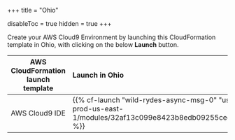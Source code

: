 +++
title = "Ohio"

disableToc = true
hidden = true
+++

Create your AWS Cloud9 Environment by launching this CloudFormation template in Ohio, with clicking on the below **Launch** button.


| AWS CloudFormation launch template | Launch in Ohio |
| ------ |:------|
| AWS Cloud9 IDE | {{% cf-launch "wild-rydes-async-msg-0" "us-east-2" "ee-assets-prod-us-east-1/modules/32af13c099e8423b8edb09255cec1b9f/v4/template.yaml" %}} |
